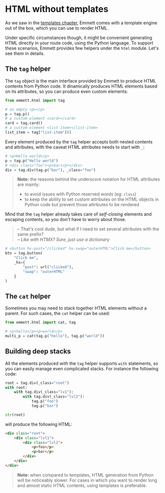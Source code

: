 HTML without templates
======================

As we saw in the [templates chapter](./templates), Emmett comes with a template engine out of the box, which you can use to render HTML.

Under specific circumstances though, it might be convenient generating HTML directly in your route code, using the Python language. To support these scenarios, Emmett provides few helpers under the `html` module. Let's see them in details.

The `tag` helper
----------------

The `tag` object is the main interface provided by Emmett to produce HTML contents from Python code. It dinamically produces HTML elements based on its attributes, so you can produce even custom elements:

```python
from emmett.html import tag

# an empty <p></p>
p = tag.p()
# a custom element <card></card>
card = tag.card()
# a custom element <list-item></list-item>
list_item = tag["list-item"]()
```

Every element produced by the `tag` helper accepts both nested contents and attributes, with the caveat HTML attributes needs to start with `_`:

```python
# <p>Hello world</p>
p = tag.p("Hello world")
# <div class="foo"><p>bar</p></div>
div = tag.div(tag.p("bar"), _class="foo")
```

> **Note:** the reasons behind the underscore notation for HTML attributes are mainly:    
> - to avoid issues with Python reserved words (eg: `class`)    
> - to keep the ability to set custom attributes on the HTML objects in Python code but prevent those attributes to be rendered

Mind that the `tag` helper already takes care of *self-closing* elements and escaping contents, so you don't have to worry about those.

> – That's cool dude, but what if I need to set several attributes with the same prefix?   
> – *Like with HTMX? Sure, just use a dictionary*   

```python
# <button hx-post="/clicked" hx-swap="outerHTML">Click me</button>
btn = tag.button(
    "Click me",
    _hx={
        "post": url("clicked"),
        "swap": "outerHTML"
    }
)
```

The `cat` helper
----------------

Sometimes you may need to stack together HTML elements without a parent. For such cases, the `cat` helper can be used:

```python
from emmett.html import cat, tag

# <p>hello</p><p>world</p>
multi_p = cat(tag.p("hello"), tag.p("world"))
```

Building deep stacks
--------------------

All the elements produced with the `tag` helper supports `with` statements, so you can easily manage even complicated stacks. For instance the following code:

```python
root = tag.div(_class="root")
with root:
    with tag.div(_class="lv1"):
        with tag.div(_class="lvl2"):
            tag.p("foo")
            tag.p("bar")

str(root)
```

will produce the following HTML:

```html
<div class="root">
    <div class="lvl1">
        <div class="lvl2">
            <p>foo</p>
            <p>bar</p>
        </div>
    </div>
</div>
```

> **Note:** when compared to templates, HTML generation from Python will be noticeably slower. For cases in which you want to render long and almost static HTML contents, using templates is preferable.
